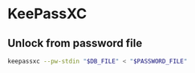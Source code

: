 # KeePassXC

## Unlock from password file

```bash
keepassxc --pw-stdin "$DB_FILE" < "$PASSWORD_FILE"
```
